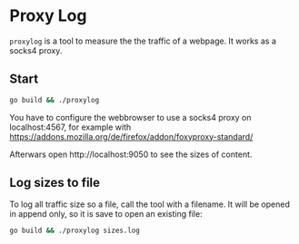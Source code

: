 # Proxy Log

`proxylog` is a tool to measure the the traffic of a webpage. It works as a socks4 proxy.

## Start

```bash
go build && ./proxylog
```

You have to configure the webbrowser to use a socks4 proxy on localhost:4567,
for example with https://addons.mozilla.org/de/firefox/addon/foxyproxy-standard/


Afterwars open http://localhost:9050 to see the sizes of content.


## Log sizes to file

To log all traffic size so a file, call the tool with a filename. It will be
opened in append only, so it is save to open an existing file:


```bash
go build && ./proxylog sizes.log
```
